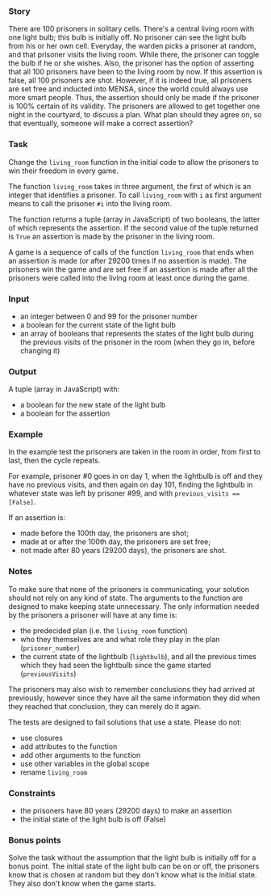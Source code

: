 ### Story
There are 100 prisoners in solitary cells. There's a central living room with one light bulb; this bulb is initially off. No prisoner can see the light bulb from his or her own cell. Everyday, the warden picks a prisoner at random, and that prisoner visits the living room. While there, the prisoner can toggle the bulb if he or she wishes. Also, the prisoner has the option of asserting that all 100 prisoners have been to the living room by now. If this assertion is false, all 100 prisoners are shot. However, if it is indeed true, all prisoners are set free and inducted into MENSA, since the world could always use more smart people. Thus, the assertion should only be made if the prisoner is 100% certain of its validity. The prisoners are allowed to get together one night in the courtyard, to discuss a plan. What plan should they agree on, so that eventually, someone will make a correct assertion?

### Task
Change the ```living_room``` function in the initial code to allow the prisoners to win their freedom in every game.

The function ```living_room``` takes in three argument, the first of which is an integer that identifies a prisoner. To call ```living_room``` with ```i``` as first argument means to call the prisoner ```#i``` into the living room.

The function returns a tuple (array in JavaScript) of two booleans, the latter of which represents the assertion. If the second value of the tuple returned is ```True``` an assertion is made by the prisoner in the living room.

A game is a sequence of calls of the function ```living_room``` that ends when an assertion is made (or after 29200 times if no assertion is made). The prisoners win the game and are set free if an assertion is made after all the prisoners were called into the living room at least once during the game.

### Input
* an integer between 0 and 99 for the prisoner number
* a boolean for the current state of the light bulb
* an array of booleans that represents the states of the light bulb during the previous visits of the prisoner in the room (when they go in, before changing it)

### Output
A tuple (array in JavaScript) with:
* a boolean for the new state of the light bulb
* a boolean for the assertion

### Example
In the example test the prisoners are taken in the room in order, from first to last, then the cycle repeats.

For example, prisoner #0 goes in on day 1, when the lightbulb is off and they have no previous visits, and then again on day 101, finding the lightbulb in whatever state was left by prisoner #99, and with ```previous_visits == [False]```.

If an assertion is:
* made before the 100th day, the prisoners are shot;
* made at or after the 100th day, the prisoners are set free;
* not made after 80 years (29200 days), the prisoners are shot.

### Notes
To make sure that none of the prisoners is communicating, your solution should not rely on any kind of state.
The arguments to the function are designed to make keeping state unnecessary.
The only information needed by the prisoners a prisoner will have at any time is:
* the predecided plan (i.e. the ```living_room``` function)
* who they themselves are and what role they play in the plan (```prisoner_number```)
* the current state of the lightbulb (```lightbulb```), and all the previous times which they had seen the lightbulb since the game started (```previousVisits```)

The prisoners may also wish to remember conclusions they had arrived at previously, however since they have all the same information they did when they reached that conclusion, they can merely do it again.

The tests are designed to fail solutions that use a state. Please do not:
* use closures
* add attributes to the function
* add other arguments to the function
* use other variables in the global scope
* rename ```living_room```

### Constraints
* the prisoners have 80 years (29200 days) to make an assertion
* the initial state of the light bulb is off (False)

### Bonus points
Solve the task without the assumption that the light bulb is initially off for a bonus point.
The initial state of the light bulb can be on or off, the prisoners know that is chosen at random but they don't know what is the initial state. They also don't know when the game starts.
